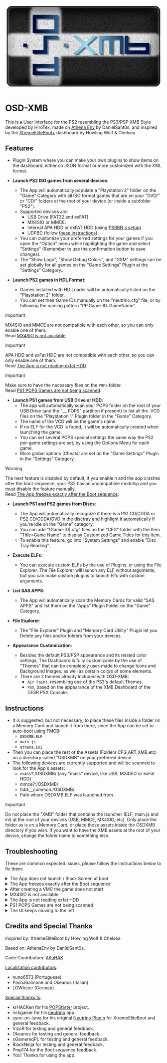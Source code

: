 ![Logo](/Logo.png)

# OSD-XMB
This is a User Interface for the PS2 resembling the PS3/PSP XMB Style developed by HiroTex,
made on [Athena Env](https://github.com/DanielSant0s/AthenaEnv) by DanielSant0s, and inspired
by the [XtremeEliteBoot+](http://www.hwc.nat.cu/ps2-vault/hwc-projects/xebplus/)
dashboard by Howling Wolf & Chelsea.

## Features

- Plugin System where you can make your own plugins to show items on the dashboard, either on JSON format or more customized with the XML format.

- **Launch PS2 ISO games from several devices**:
    - The App will automatically populate a "Playstation 2" folder on the "Game" Category with all ISO format games that are on your "DVD/" or "CD/" folders at the root of your device (or inside a subfolder "PS2").
    - Supported devices are:
        - USB Drive (FAT32 and exFAT).
        - MX4SIO or MMCE.
        - Internal APA HDD or exFAT HDD (using [PSBBN's setup](https://github.com/CosmicScale/PSBBN-Definitive-English-Patch)).
        - UDPBD (follow [these instructions](https://github.com/HiroTex/OSD-XMB/discussions/60#discussioncomment-14269195)).
	- You can customize your preferred settings for your games if you open the "Option" menu while highlighting the game and select "Settings" (Remember to use	the confirmation button to save changes).
	- The "Show Logo", "Show Debug Colors", and "GSM" settings can be set globally for all games on the "Game Settings" Plugin at the "Settings" Category..

- **Launch PS2 games in HDL Format**:
    - Games installed with HD Loader will be automatically listed on the "Playstation 2" folder. 
    - You can set their Game IDs manually on the "neutrino.cfg" file, or by following the naming pattern "PP.Game-ID..GameName".


> [!IMPORTANT]  
> MX4SIO and MMCE are not compatible with each other, so you can only enable one of them.  
Read [MX4SIO is not available](#troubleshooting).

> [!IMPORTANT]  
> APA HDD and exFat HDD are not compatible with each other, so you can only enable one of them.  
Read [The App is not reading exfat HDD](#troubleshooting).

> [!IMPORTANT]  
> Make sure to have the necessary files on the `POPS` folder.  
Read [PS1 POPS Games are not being scanned](#troubleshooting).

- **Launch PS1 games from USB Drive or HDD**:
    - The app will automatically scan your POPS folder on the root of your USB Drive (and the "__.POPS" partition if present) to list all the .VCD files on the "Playstation 1" Plugin folder in the "Game" Category.
	- The name of the VCD will be the game's name.
	- If no ELF for the VCD is found, it will be automatically created when launching the game.
	- You can set several POPS special settings the same way the PS2 per-game settings are set, by using the Options Menu for each game.
	- More global options (Cheats) are set on the "Game Settings" Plugin in the	"Settings" Category.
    
> [!WARNING]  
> The next feature is disabled by default, if you enable it and the app crashes after the boot sequence, your PS2 has an uncompatible modchip and you must disable the feature manually.  
Read [The App freezes exactly after the Boot sequence](#troubleshooting).

- **Launch PS1 and PS2 games from Discs**:
    - The App will automatically recognize if there is a PS1 CD/CDDA or PS2 CD/CDDA/DVD
  	in the disctray	and highlight it automatically if you're idle on the "Game" category.
	- You can add "(Game-ID).cfg" files on the "CFG" folder with the Item "Title=Game Name"
	to display Customized Game Titles for this Item.
    - To enable this feature, go into "System Settings" and enable "Disc Tray Reading".

- **Execute ELFs**:
    - You can execute custom ELFs by the use of Plugins, or using the File Explorer. The File Explorer will launch any ELF without arguments, but you can make custom plugins to launch Elfs with custom arguments.

- **List SAS APPS**:
    - The App will automatically scan the Memory Cards for valid "SAS APPS" and list them on the "Apps" Plugin Folder on the "Game" Category.
      
- **File Explorer**:
  	- The "File Explorer" Plugin and "Memory Card Utility" Plugin let you Delete any files and/or folders from your devices.
  	  
- **Appearance Customization**:
  	- Besides the default PS3/PSP appearance and its related color settings, The Dashbaord is fully customizable by the use of "Themes" that can be completely user-made to change Icons and Background Images, as well as certain colors of some elements.
  	- There are 2 themes already included with OSD-XMB:
        - `Air Paint`, resembling one of the PS3's default Themes.
        - `PSX`, based on the appearance of the XMB Dashboard of the DESR PSX Console.
  	  
## Instructions

-	It is suggested, but not necessary, to place these files inside a folder on a Memory Card and launch it from there, since the App can be set to auto-boot using FMCB:
    -	`OSDXMB.ELF`
    - 	`main.js`
    - 	`athena.ini`
-	Then you can place the rest of the Assets (Folders CFG,ART,XMB,etc) on a directory called "OSDXMB" on your preferred device.  
  - The following devices are currently supported and will be scanned to look for the App's assets:
  	- 	mass?:/OSDXMB/ (any "mass" device, like USB, MX4SIO or exFat HDD)
   	- 	mmce?:/OSDXMB/
    - 	hdd:__common:/OSDXMB/
    - 	Path where OSDXMB.ELF was launched from.


> [!IMPORTANT]  
> Do not place the "XMB" folder that contains the launcher (ELF, main.js and ini) at the root of your devices (USB, MMCE, MX4SIO, etc). Only place the folder as is on a Memory Card, or place those assets inside the OSDXMB directory if you wish. If you want to have the XMB assets at the root of your device, change the folder name to something else.

## Troubleshooting
These are common expected issues, please follow the instructions below to fix them:

<details>
<summary>The App does not launch / Black Screen at boot</summary>

- If using wLauncherElf, please switch your wLE version for an older one or use uLE, current wLE versions have problems running Athena.
- If FMCB is available, consider using FMCB to launch the App directly from the Browser or by Auto-boot/hotkey.
- If using PS2BBL, try enabling the config `KEY_READ_WAIT_TIME = 2000`.
</details>
<details>
<summary>The App freezes exactly after the Boot sequence</summary>

- On your Assets folder, go to `CFG/main.js` (If the file is not there, create it as a text file), and add an entry `cdvd=false`.  
  If this fixes the issue, your PS2 has an uncompatible modchip and won't read CD/DVDs from the disc tray while on the App.

</details>
<details>
<summary>After creating a VMC the game does not start</summary>

- If you are trying to create a VMC on a MX4SIO or MMCE device and you have an USB plugged in, un-plug it from the console before booting OSD-XMB.
</details>
<details>
<summary>MX4SIO is not available</summary>

- In order to enable MX4SIO, MMCE must be disabled.  
To do this, open the `athena.ini` file as a text file, and swap `true` and `false` on the lines:
```
mmceman = true
mx4sio_bd = false
```

</details>
<details>
<summary>The App is not reading exfat HDD</summary>

- In order to enable exfat HDD support, PFS must be disabled.  
To do this, open the `athena.ini` file as a text file, and swap `true` and `false` on the lines:
```
ps2fs = true
ata_bd = false
```

</details>
<details>
<summary>PS1 POPS Games are not being scanned</summary>

- Make sure to have the necessary files inside the POPS Folder:
    - If using USB, make sure to have the files `POPSTARTER.ELF` and `POPS_IOX.PAK` on the POPS Folder.  
    - If using HDD, make sure to have the files `POPS.ELF`, `POPSTARTER.ELF` and `IOPRP252.IMG` on the POPS folder inside the `__common` partition.  
    
</details>
<details>
<summary>The UI keeps moving to the left</summary>

- If you are using an 8bitdo adapter, switch to digital mode by using the button combo `L1 + R1 + Select + DPad Up`. Digital mode is indicated by the LED on the adapter turning white.
</details>

## Credits and Special Thanks
Inspired by: XtremeEliteBoot by Howling Wolf & Chelsea.

Based on: AthenaEnv by DanielSant0s.

Code Contributors: [AKuHAK](https://github.com/AKuHAK)

<ins>Localization contributors</ins>:
- nuno6573 (Portuguese)
- PannaSalmone and Okeanos (Italian).
- LOWbster (German).

<ins>Special thanks to</ins>:
- krHACKen for his [POPStarter](https://bitbucket.org/ShaolinAssassin/popstarter-documentation-stuff/wiki/Home) project.
- rickgaiser for his [neutrino](https://github.com/rickgaiser/neutrino) app.
- sync-on-luma for his original [Neutrino Plugin](https://github.com/sync-on-luma/xebplus-neutrino-loader-plugin) for XtremeEliteBoot and general feedback.
- VizoR for testing and general feedback.
- Okeanos for testing and general feedback.
- xGamereqPL for testing and general feedback.
- BlackNinja for testing and general feedback.
- Pmp174 for the Boot sequence feedback.
- You! Thanks for using the app.

